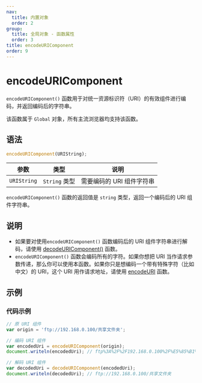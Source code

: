 ```yaml
---
nav:
  title: 内置对象
  order: 2
group:
  title: 全局对象 - 函数属性
  order: 3
title: encodeURIComponent
order: 9
---
```


# encodeURIComponent

`encodeURIComponent()` 函数用于对统一资源标识符（URI）的有效组件进行编码，并返回编码后的字符串。

该函数属于 `Global` 对象，所有主流浏览器均支持该函数。

## 语法

```js
encodeURIComponent(URIString);
```

| 参数        | 类型          | 说明                      |
| ----------- | ------------- | ------------------------- |
| `URIString` | `String` 类型 | 需要编码的 URI 组件字符串 |

`encodeURIComponent()` 函数的返回值是 `string` 类型，返回一个编码后的 URI 组件字符串。

## 说明

- 如果要对使用`encodeURIComponent()` 函数编码后的 URI 组件字符串进行解码，请使用 [decodeURIComponent()](./decodeURIComponent) 函数。
- `encodeURIComponent()` 函数会编码所有的字符。如果你想把 URI 当作请求参数传递，那么你可以使用本函数。如果你只是想编码一个带有特殊字符（比如中文）的 URI，这个 URI 用作请求地址，请使用 [encodeURI](./encodeURI) 函数。

## 示例

### 代码示例

```js
// 原 URI 组件
var origin = 'ftp://192.168.0.100/共享文件夹';

// 编码 URI 组件
var encodedUri = encodeURIComponent(origin);
document.writeln(encodedUri); // ftp%3A%2F%2F192.168.0.100%2F%E5%85%B1%E4%BA%AB%E6%96%87%E4%BB%B6%E5%A4%B9

// 解码 URI 组件
var decodedUri = decodeURIComponent(encodedUri);
document.writeln(decodedUri); // ftp://192.168.0.100/共享文件夹
```
